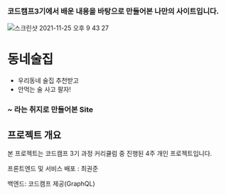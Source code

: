 ### 코드캠프3기에서 배운 내용을 바탕으로 만들어본 나만의 사이트입니다.
![스크린샷 2021-11-25 오후 9 43 27](https://user-images.githubusercontent.com/89247938/143444059-74b6a351-9343-446d-9c5f-c52855000205.png)

# 동네술집
- 우리동네 술집 추천받고
- 안먹는 술 사고 팔자!
### ~ 라는 취지로 만들어본 Site

## 프로젝트 개요
본 프로젝트는 코드캠프 3기 과정 커리큘럼 중 진행된 4주 개인 프로젝트입니다.

프론트엔드 및 서비스 배포 : 최권준

백엔드: 코드캠프 제공(GraphQL)
